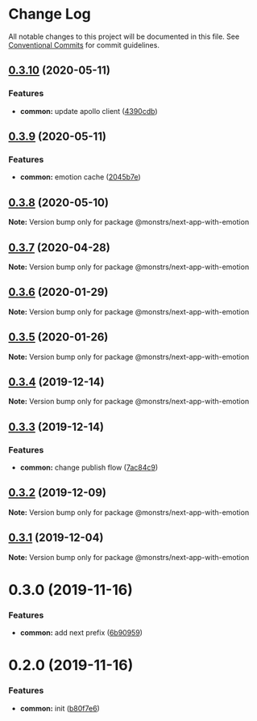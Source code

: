 # Change Log

All notable changes to this project will be documented in this file.
See [Conventional Commits](https://conventionalcommits.org) for commit guidelines.

## [0.3.10](https://github.com/monstrs-lab/nextjs-modules/compare/@monstrs/next-app-with-emotion@0.3.9...@monstrs/next-app-with-emotion@0.3.10) (2020-05-11)


### Features

* **common:** update apollo client ([4390cdb](https://github.com/monstrs-lab/nextjs-modules/commit/4390cdba52a5d34da3e731318848d1f1b9ac1d3f))





## [0.3.9](https://github.com/monstrs-lab/nextjs-modules/compare/@monstrs/next-app-with-emotion@0.3.8...@monstrs/next-app-with-emotion@0.3.9) (2020-05-11)

### Features

- **common:** emotion cache ([2045b7e](https://github.com/monstrs-lab/nextjs-modules/commit/2045b7e394dbcdc00d515186dc101f100cbb46f1))

## [0.3.8](https://github.com/monstrs-lab/nextjs-modules/compare/@monstrs/next-app-with-emotion@0.3.7...@monstrs/next-app-with-emotion@0.3.8) (2020-05-10)

**Note:** Version bump only for package @monstrs/next-app-with-emotion

## [0.3.7](https://github.com/monstrs-lab/nextjs-modules/compare/@monstrs/next-app-with-emotion@0.3.6...@monstrs/next-app-with-emotion@0.3.7) (2020-04-28)

**Note:** Version bump only for package @monstrs/next-app-with-emotion

## [0.3.6](https://github.com/monstrs-lab/nextjs-modules/compare/@monstrs/next-app-with-emotion@0.3.5...@monstrs/next-app-with-emotion@0.3.6) (2020-01-29)

**Note:** Version bump only for package @monstrs/next-app-with-emotion

## [0.3.5](https://github.com/monstrs-lab/nextjs-modules/compare/@monstrs/next-app-with-emotion@0.3.4...@monstrs/next-app-with-emotion@0.3.5) (2020-01-26)

**Note:** Version bump only for package @monstrs/next-app-with-emotion

## [0.3.4](https://github.com/monstrs-lab/nextjs-modules/compare/@monstrs/next-app-with-emotion@0.3.3...@monstrs/next-app-with-emotion@0.3.4) (2019-12-14)

**Note:** Version bump only for package @monstrs/next-app-with-emotion

## [0.3.3](https://github.com/monstrs-lab/nextjs-modules/compare/@monstrs/next-app-with-emotion@0.3.2...@monstrs/next-app-with-emotion@0.3.3) (2019-12-14)

### Features

- **common:** change publish flow ([7ac84c9](https://github.com/monstrs-lab/nextjs-modules/commit/7ac84c94b89cd2ab5cf62c398c45d447567dd682))

## [0.3.2](https://github.com/monstrs-lab/nextjs-modules/compare/@monstrs/next-app-with-emotion@0.3.1...@monstrs/next-app-with-emotion@0.3.2) (2019-12-09)

**Note:** Version bump only for package @monstrs/next-app-with-emotion

## [0.3.1](https://github.com/monstrs-lab/nextjs-modules/compare/@monstrs/next-app-with-emotion@0.3.0...@monstrs/next-app-with-emotion@0.3.1) (2019-12-04)

**Note:** Version bump only for package @monstrs/next-app-with-emotion

# 0.3.0 (2019-11-16)

### Features

- **common:** add next prefix ([6b90959](https://github.com/monstrs-lab/nextjs-modules/commit/6b90959f86b8f0fb7bf1e64bd1ccf00b6d664188))

# 0.2.0 (2019-11-16)

### Features

- **common:** init ([b80f7e6](https://github.com/monstrs-lab/nextjs-modules/commit/b80f7e6c4c3e1853c835070ea30980096986a616))
